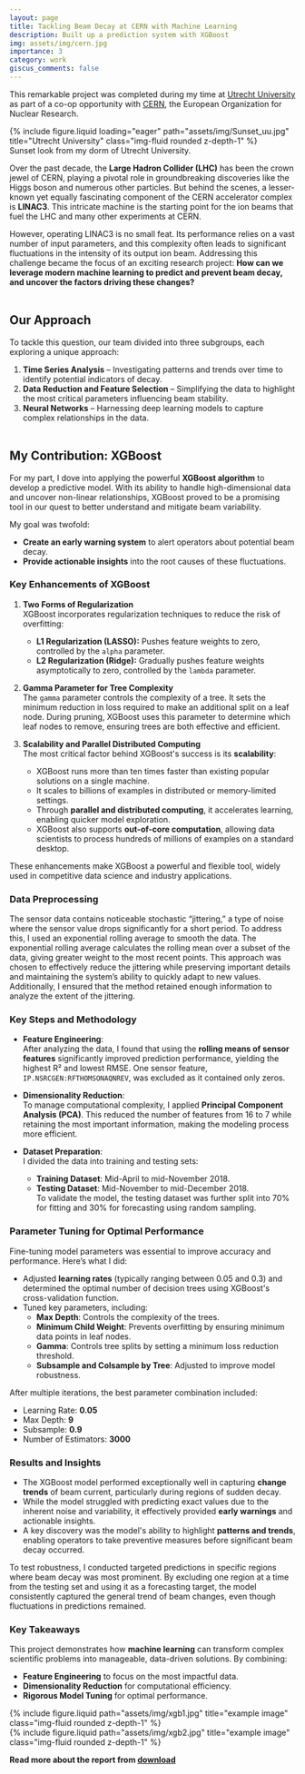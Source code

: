 ```yaml
---
layout: page
title: Tackling Beam Decay at CERN with Machine Learning
description: Built up a prediction system with XGBoost
img: assets/img/cern.jpg
importance: 3
category: work
giscus_comments: false
---
```


This remarkable project was completed during my time at [Utrecht University](https://en.wikipedia.org/wiki/Utrecht_University) as part of a co-op opportunity with [CERN](https://home.cern/), the European Organization for Nuclear Research.

<div class="row">
    <div class="col-sm mt-3 mt-md-0">
        {% include figure.liquid loading="eager" path="assets/img/Sunset_uu.jpg" title="Utrecht University" class="img-fluid rounded z-depth-1" %}
    </div>
</div>
<div class="caption">
    Sunset look from my dorm of Utrecht University. 
</div>

Over the past decade, the **Large Hadron Collider (LHC)** has been the crown jewel of CERN, playing a pivotal role in groundbreaking discoveries like the Higgs boson and numerous other particles. But behind the scenes, a lesser-known yet equally fascinating component of the CERN accelerator complex is **LINAC3**. This intricate machine is the starting point for the ion beams that fuel the LHC and many other experiments at CERN.

However, operating LINAC3 is no small feat. Its performance relies on a vast number of input parameters, and this complexity often leads to significant fluctuations in the intensity of its output ion beam. Addressing this challenge became the focus of an exciting research project: **How can we leverage modern machine learning to predict and prevent beam decay, and uncover the factors driving these changes?**<br><br>

## Our Approach

To tackle this question, our team divided into three subgroups, each exploring a unique approach:

1. **Time Series Analysis** – Investigating patterns and trends over time to identify potential indicators of decay.
2. **Data Reduction and Feature Selection** – Simplifying the data to highlight the most critical parameters influencing beam stability.
3. **Neural Networks** – Harnessing deep learning models to capture complex relationships in the data.<br><br>

## My Contribution: XGBoost

For my part, I dove into applying the powerful **XGBoost algorithm** to develop a predictive model. With its ability to handle high-dimensional data and uncover non-linear relationships, XGBoost proved to be a promising tool in our quest to better understand and mitigate beam variability.

My goal was twofold:

- **Create an early warning system** to alert operators about potential beam decay.
- **Provide actionable insights** into the root causes of these fluctuations.

### Key Enhancements of XGBoost

1. **Two Forms of Regularization**  
   XGBoost incorporates regularization techniques to reduce the risk of overfitting:

   - **L1 Regularization (LASSO):** Pushes feature weights to zero, controlled by the `alpha` parameter.
   - **L2 Regularization (Ridge):** Gradually pushes feature weights asymptotically to zero, controlled by the `lambda` parameter.

2. **Gamma Parameter for Tree Complexity**  
   The `gamma` parameter controls the complexity of a tree. It sets the minimum reduction in loss required to make an additional split on a leaf node. During pruning, XGBoost uses this parameter to determine which leaf nodes to remove, ensuring trees are both effective and efficient.

3. **Scalability and Parallel Distributed Computing**  
   The most critical factor behind XGBoost's success is its **scalability**:
   - XGBoost runs more than ten times faster than existing popular solutions on a single machine.
   - It scales to billions of examples in distributed or memory-limited settings.
   - Through **parallel and distributed computing**, it accelerates learning, enabling quicker model exploration.
   - XGBoost also supports **out-of-core computation**, allowing data scientists to process hundreds of millions of examples on a standard desktop.

These enhancements make XGBoost a powerful and flexible tool, widely used in competitive data science and industry applications.

### Data Preprocessing

The sensor data contains noticeable stochastic “jittering,” a type of noise where the sensor value drops significantly for a short period. To address this, I used an exponential rolling average to smooth the data. The exponential rolling average calculates the rolling mean over a subset of the data, giving greater weight to the most recent points. This approach was chosen to effectively reduce the jittering while preserving important details and maintaining the system’s ability to quickly adapt to new values. Additionally, I ensured that the method retained enough information to analyze the extent of the jittering.

### Key Steps and Methodology

- **Feature Engineering**:  
  After analyzing the data, I found that using the **rolling means of sensor features** significantly improved prediction performance, yielding the highest R² and lowest RMSE. One sensor feature, `IP.NSRCGEN:RFTHOMSONAQNREV`, was excluded as it contained only zeros.

- **Dimensionality Reduction**:  
  To manage computational complexity, I applied **Principal Component Analysis (PCA)**. This reduced the number of features from 16 to 7 while retaining the most important information, making the modeling process more efficient.

- **Dataset Preparation**:  
  I divided the data into training and testing sets:
  - **Training Dataset**: Mid-April to mid-November 2018.
  - **Testing Dataset**: Mid-November to mid-December 2018.  
    To validate the model, the testing dataset was further split into 70% for fitting and 30% for forecasting using random sampling.

### Parameter Tuning for Optimal Performance

Fine-tuning model parameters was essential to improve accuracy and performance. Here’s what I did:

- Adjusted **learning rates** (typically ranging between 0.05 and 0.3) and determined the optimal number of decision trees using XGBoost's cross-validation function.
- Tuned key parameters, including:
  - **Max Depth**: Controls the complexity of the trees.
  - **Minimum Child Weight**: Prevents overfitting by ensuring minimum data points in leaf nodes.
  - **Gamma**: Controls tree splits by setting a minimum loss reduction threshold.
  - **Subsample and Colsample by Tree**: Adjusted to improve model robustness.

After multiple iterations, the best parameter combination included:

- Learning Rate: **0.05**
- Max Depth: **9**
- Subsample: **0.9**
- Number of Estimators: **3000**

### Results and Insights

- The XGBoost model performed exceptionally well in capturing **change trends** of beam current, particularly during regions of sudden decay.
- While the model struggled with predicting exact values due to the inherent noise and variability, it effectively provided **early warnings** and actionable insights.
- A key discovery was the model's ability to highlight **patterns and trends**, enabling operators to take preventive measures before significant beam decay occurred.

To test robustness, I conducted targeted predictions in specific regions where beam decay was most prominent. By excluding one region at a time from the testing set and using it as a forecasting target, the model consistently captured the general trend of beam changes, even though fluctuations in predictions remained.

### Key Takeaways

This project demonstrates how **machine learning** can transform complex scientific problems into manageable, data-driven solutions. By combining:

- **Feature Engineering** to focus on the most impactful data.
- **Dimensionality Reduction** for computational efficiency.
- **Rigorous Model Tuning** for optimal performance.

<div class="row justify-content-center">
  <!-- First Image -->
  <div class="col-sm-6 mt-3 mt-md-0">
    {% include figure.liquid path="assets/img/xgb1.jpg" title="example image" class="img-fluid rounded z-depth-1" %}
  </div>

  <!-- Second Image -->
  <div class="col-sm-6 mt-3 mt-md-0">
    {% include figure.liquid path="assets/img/xgb2.jpg" title="example image" class="img-fluid rounded z-depth-1" %}
  </div>
</div>

**Read more about the report from [download](/assets/pdf/cern_pdf.pdf)**
